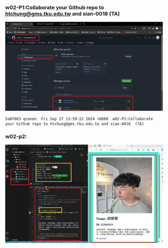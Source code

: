 ### w02-P1:Collaborate your Github repo to htchung@gms.tku.edu.tw and sian-0018  (TA)

![](w02-p1.png)

```
5a8f063 qcanen  Fri Sep 27 13:59:22 2024 +0800  w02-P1:Collaborate your Github repo to htchung@gms.tku.edu.tw and sian-0018  (TA)
```

### w02-p2: 

![](w02-p2.png)
